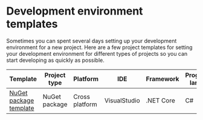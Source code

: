 # Development environment templates

Sometimes you can spent several days setting up your development environment for a new project. Here are a few project templates for setting your development environment for different types of projects so you can start developing as quickly as possible.

| Template                                                        | Project type  | Platform       | IDE          | Framework | Programming languages | Coding standards   | Testing | Code coverage              |
| --------------------------------------------------------------- | ------------- | -------------- | ------------ | --------- | --------------------- | ------------------ | ------- | -------------------------- |
| [NuGet package template](./Templates/NuGet%20package/Readme.md) | NuGet package | Cross platform | VisualStudio | .NET Core | C#                    | StyleCop, CodeMaid | MSTest  | OpenCover, ReportGenerator |
